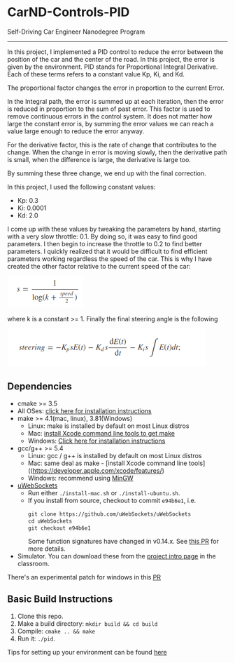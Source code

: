 # CarND-Controls-PID
Self-Driving Car Engineer Nanodegree Program

---

In this project, I implemented a PID control to reduce the error between the position of the car and the center of the road. In this project, the error is given by the environment. PID stands for Proportional Integral Derivative. Each of these terms refers to a constant value Kp, Ki, and Kd.

The proportional factor changes the error in proportion to the current Error. 

In the Integral path, the error is summed up at each iteration, then the error is reduced in proportion to the sum of past error. This factor is used to remove continuous errors in the control system. It does not matter how large the constant error is, by summing the error values we can reach a value large enough to reduce the error anyway.

For the derivative factor, this is the rate of change that contributes to the change. When the change in error is moving slowly, then the derivative path is small, when the difference is large, the derivative is large too.

By summing these three change, we end up with the final correction.

In this project, I used the following constant values:

<ul>
 <li>Kp: 0.3</li>
 <li>Ki: 0.0001</li>
 <li>Kd: 2.0</li>
</ul>

I come up with these values by tweaking the parameters by hand, starting with a very slow throttle: 0.1. By doing so, it was easy to find good parameters. I then begin to increase the throttle to 0.2 to find better parameters. I quickly realized that it would be difficult to find efficient parameters working regardless the speed of the car. This is why I have created the other factor relative to the current speed of the car:

<img src="img/s.png"/>

where k is a constant >= 1.
Finally the final steering angle is the following 

<img src="img/steering.png"/>

## Dependencies

* cmake >= 3.5
 * All OSes: [click here for installation instructions](https://cmake.org/install/)
* make >= 4.1(mac, linux), 3.81(Windows)
  * Linux: make is installed by default on most Linux distros
  * Mac: [install Xcode command line tools to get make](https://developer.apple.com/xcode/features/)
  * Windows: [Click here for installation instructions](http://gnuwin32.sourceforge.net/packages/make.htm)
* gcc/g++ >= 5.4
  * Linux: gcc / g++ is installed by default on most Linux distros
  * Mac: same deal as make - [install Xcode command line tools]((https://developer.apple.com/xcode/features/)
  * Windows: recommend using [MinGW](http://www.mingw.org/)
* [uWebSockets](https://github.com/uWebSockets/uWebSockets)
  * Run either `./install-mac.sh` or `./install-ubuntu.sh`.
  * If you install from source, checkout to commit `e94b6e1`, i.e.
    ```
    git clone https://github.com/uWebSockets/uWebSockets
    cd uWebSockets
    git checkout e94b6e1
    ```
    Some function signatures have changed in v0.14.x. See [this PR](https://github.com/udacity/CarND-MPC-Project/pull/3) for more details.
* Simulator. You can download these from the [project intro page](https://github.com/udacity/self-driving-car-sim/releases) in the classroom.

There's an experimental patch for windows in this [PR](https://github.com/udacity/CarND-PID-Control-Project/pull/3)

## Basic Build Instructions

1. Clone this repo.
2. Make a build directory: `mkdir build && cd build`
3. Compile: `cmake .. && make`
4. Run it: `./pid`.

Tips for setting up your environment can be found [here](https://classroom.udacity.com/nanodegrees/nd013/parts/40f38239-66b6-46ec-ae68-03afd8a601c8/modules/0949fca6-b379-42af-a919-ee50aa304e6a/lessons/f758c44c-5e40-4e01-93b5-1a82aa4e044f/concepts/23d376c7-0195-4276-bdf0-e02f1f3c665d)
